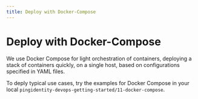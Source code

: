 ```yaml
---
title: Deploy with Docker-Compose
---
```

# Deploy with Docker-Compose

We use Docker Compose for light orchestration of containers, deploying a stack of containers quickly, on a single host, based on configurations specified in YAML files.

To deply typical use cases, try the examples for Docker Compose in your local `pingidentity-devops-getting-started/11-docker-compose`.
